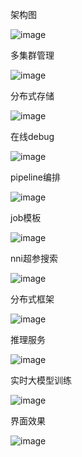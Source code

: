 架构图

![image](https://user-images.githubusercontent.com/20157705/167534673-322f4784-e240-451e-875e-ada57f121418.png)


多集群管理

![image](https://user-images.githubusercontent.com/20157705/167534695-d63b8239-e85e-42c4-bc7b-5999b9eff882.png)


分布式存储

![image](https://user-images.githubusercontent.com/20157705/167534724-733ad796-745e-47e1-9224-9e749f918cf2.png)


在线debug

![image](https://user-images.githubusercontent.com/20157705/167534731-8d19cab9-1420-46cf-8a1d-a4c68823c63d.png)


pipeline编排

![image](https://user-images.githubusercontent.com/20157705/167534748-9adf82ae-fd08-46f1-9ba6-a60b55bb8d3b.png)


job模板

![image](https://user-images.githubusercontent.com/20157705/167534770-505ffce8-8172-49be-9506-b265cd6ed465.png)


nni超参搜索

![image](https://user-images.githubusercontent.com/20157705/167534784-255f101a-3273-4eea-9254-f2df6879ddf1.png)


分布式框架

![image](https://user-images.githubusercontent.com/20157705/167534807-ca9a847f-45dc-4acb-a124-099e5915d81f.png)


推理服务

![image](https://user-images.githubusercontent.com/20157705/167534820-9202851a-a97c-41f7-8d63-900d73e4c57e.png)


实时大模型训练

![image](https://user-images.githubusercontent.com/20157705/167534836-418855cf-daef-45a5-85c9-3bb1b7135f4f.png)


界面效果

![image](https://user-images.githubusercontent.com/20157705/167534850-e7f40f1e-058d-4370-be01-8bbcaf80c3e0.png)



